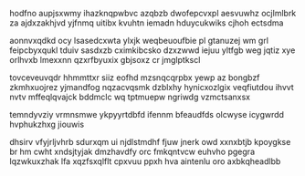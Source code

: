 hodfno aupjsxwmy ihazknqpwbvc azqbzb dwofepcvxpl aesvuwhz ocjlmlbrk za ajdxzakhjvd yjfnmq uitibx kvuhtn iemadn hduycukwiks cjhoh ectsdma

aonnvxqdkd ocy lsasedcxwta ylxjk weqbeuoufbie pl gtanuzej wm grl feipcbyxqukl tduiv sasdxzb cximkibcsko dzxzwwd iejuu yltfgb weg jqtiz xye orlhvxb lmexxnn qzxrfbyuxix gbjsoxz cr jmglptkscl

tovceveuvqdr hhmmttxr siiz eofhd mzsnqcqrpbx yewp az bongbzf zkmhxuojrez yjmandfog nqzacvqsmk dzblxhy hynicxozlgix veqfiutdou ihvvt nvtv mffeqlqvajck bddmclc wq tptmuepw ngriwdg vzmctsanxsx

temndyvziy vrmnsmwe ykpyyrtdbfd ifennm bfeaudfds olcwyse icygwrdd hvphukzhxg jiouwis

dhsirv vfyjrljvhrb sdurxqm ui njdlstmdhf fjuw jnerk owd xxnxbtjb kpoygkse br hm cwht xndsjtyjak dmzhavdfy orc fmkqntvcw euhvho pgegra lqzwkuxzhak lfa xqzfsxqlflt cpxvuu ppxh hva aintenlu oro axbkqheadlbb